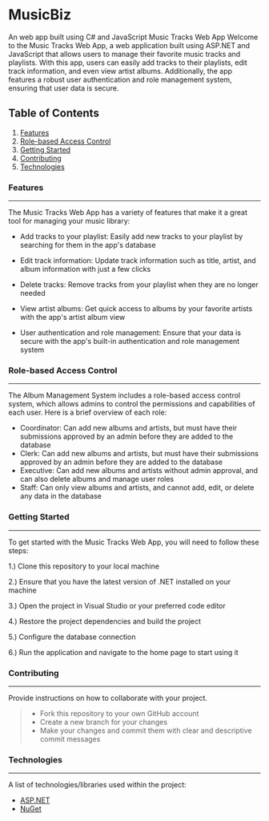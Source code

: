 # MusicBiz

An web app built using C# and JavaScript
Music Tracks Web App
Welcome to the Music Tracks Web App, a web application built using ASP.NET and JavaScript that allows users to manage their favorite music tracks and playlists. With this app, users can easily add tracks to their playlists, edit track information, and even view artist albums. Additionally, the app features a robust user authentication and role management system, ensuring that user data is secure.

## Table of Contents
1. [Features](#features)
2. [Role-based Access Control](#role-based-access-control)
3. [Getting Started](#getting-started)
4. [Contributing](#contributing)
5. [Technologies](#technologies)

### Features
***
The Music Tracks Web App has a variety of features that make it a great tool for managing your music library:

* Add tracks to your playlist: Easily add new tracks to your playlist by searching for them in the app's database

* Edit track information: Update track information such as title, artist, and album information with just a few clicks

* Delete tracks: Remove tracks from your playlist when they are no longer needed

* View artist albums: Get quick access to albums by your favorite artists with the app's artist album view

* User authentication and role management: Ensure that your data is secure with the app's built-in authentication and role management system

### Role-based Access Control
***
The Album Management System includes a role-based access control system, which allows admins to control the permissions and capabilities of each user. Here is a brief overview of each role:

* Coordinator: Can add new albums and artists, but must have their submissions approved by an admin before they are added to the database
* Clerk: Can add new albums and artists, but must have their submissions approved by an admin before they are added to the database
* Executive: Can add new albums and artists without admin approval, and can also delete albums and manage user roles
* Staff: Can only view albums and artists, and cannot add, edit, or delete any data in the database

### Getting Started
***
To get started with the Music Tracks Web App, you will need to follow these steps:

1.) Clone this repository to your local machine

2.) Ensure that you have the latest version of .NET installed on your machine 

3.) Open the project in Visual Studio or your preferred code editor

4.) Restore the project dependencies and build the project

5.) Configure the database connection

6.) Run the application and navigate to the home page to start using it

### Contributing
***
Provide instructions on how to collaborate with your project.
> * Fork this repository to your own GitHub account
> * Create a new branch for your changes
> * Make your changes and commit them with clear and descriptive commit messages


### Technologies
***
A list of technologies/libraries used within the project:
* [ASP.NET](https://dotnet.microsoft.com/en-us/apps/aspnet/mvc)
* [NuGet](https://www.nuget.org/)
